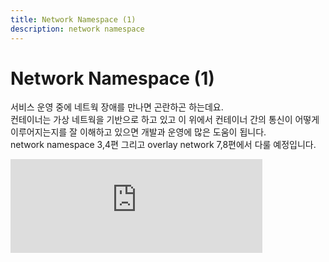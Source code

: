 ```yaml
---
title: Network Namespace (1)
description: network namespace
---
```


# Network Namespace (1)

서비스 운영 중에 네트웍 장애를 만나면 곤란하곤 하는데요.     
컨테이너는 가상 네트웍을 기반으로 하고 있고 이 위에서 컨테이너 간의 통신이 어떻게 이루어지는지를 잘 이해하고 있으면 개발과 운영에 많은 도움이 됩니다.  
network namespace 3,4편 그리고 overlay network 7,8편에서 다룰 예정입니다.

<div class="responsive-wrap">
    <iframe src="https://docs.google.com/presentation/d/e/2PACX-1vTOsEXasBt7H7qHJNNNOn4RQKzgWnsXQriK0hh2UEAP2AyKr4gnFqlEPF0nOe8no55mByBhzrqdZR7U/embed?start=false&loop=false&delayms=3000" frameborder="0" width="80%" allowfullscreen="true" mozallowfullscreen="true" webkitallowfullscreen="true"></iframe>
</div>
